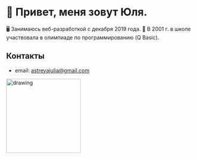 # 👋 Привет, меня зовут Юля.
🖥️ Занимаюсь веб-разработкой с декабря 2019 года.
🧮 В 2001 г. в школе участвовала в олимпиаде по программированию (Q Basic).

<!---
AstreyaJulia/AstreyaJulia is a ✨ special ✨ repository because its `README.md` (this file) appears on your GitHub profile.
You can click the Preview link to take a look at your changes.
--->
## Контакты
* email: astreyajulia@gmail.com

<img src="https://habrastorage.org/r/w1560/storage3/b90/0bb/09d/b900bb09d77cbfe062946b13ce9bd3d1.png" alt="drawing" style="width:200px;"/>
